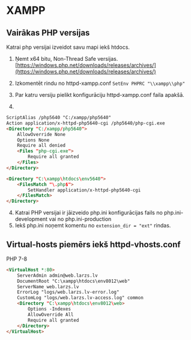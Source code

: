 # XAMPP

## Vairākas PHP versijas  

Katrai php versijai izveidot savu mapi iekš htdocs.

1. Ņemt x64 bitu, Non-Thread Safe versijas. [https://windows.php.net/downloads/releases/archives/](https://windows.php.net/downloads/releases/archives/) 

2. Izkomentēt rindu no httpd-xampp.conf
`SetEnv PHPRC "\\xampp\\php"`

3. Par katru versiju pielikt konfigurāciju httpd-xampp.conf faila apakšā.
4. 
```markdown
ScriptAlias /php5640 "C:/xampp/php5640"
Action application/x-httpd-php5640-cgi /php5640/php-cgi.exe
<Directory "C:/xampp/php5640">
    AllowOverride None
    Options None
    Require all denied
    <Files "php-cgi.exe">
        Require all granted
    </Files>
</Directory>

<Directory "C:\xampp\htdocs\env5640">
    <FilesMatch "\.php$">
        SetHandler application/x-httpd-php5640-cgi
    </FilesMatch>
</Directory>
```

4. Katrai PHP versijai ir jāizveido php.ini konfigurācijas fails no php.ini-development vai no php.ini-production
5. Iekš php.ini noņemt komentu no `extension_dir = "ext"` rindas.

## Virtual-hosts piemērs iekš httpd-vhosts.conf

PHP 7-8
```markdown
<VirtualHost *:80>
    ServerAdmin admin@web.larzs.lv
    DocumentRoot "C:\xampp\htdocs\env8012\web"
    ServerName web.larzs.lv
    ErrorLog "logs/web.larzs.lv-error.log"
    CustomLog "logs/web.larzs.lv-access.log" common
    <Directory "C:\xampp\htdocs\env8012\web>
        Options -Indexes
        AllowOverride All
        Require all granted
    </Directory>
</VirtualHost>
```
